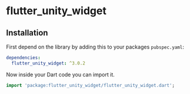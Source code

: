 # flutter_unity_widget

## Installation
 First depend on the library by adding this to your packages `pubspec.yaml`:

```yaml
dependencies:
  flutter_unity_widget: ^3.0.2
```

Now inside your Dart code you can import it.

```dart
import 'package:flutter_unity_widget/flutter_unity_widget.dart';
```
<br />
